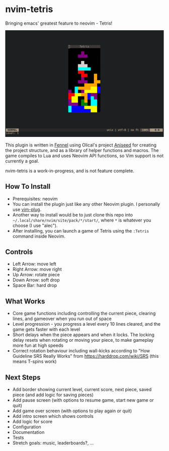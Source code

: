 # nvim-tetris
Bringing emacs' greatest feature to neovim - Tetris!

![Gameplay Screenshot](./gameplay.png "Some poorly executed demo gameplay")

This plugin is written in [Fennel](https://fennel-lang.org/) using Olical's project [Aniseed](https://github.com/Olical/aniseed) for creating the project structure, and as a library of helper functions and macros. The game compiles to Lua and uses Neovim API functions, so Vim support is not currently a goal.

nvim-tetris is a work-in-progress, and is not feature complete.

## How To Install
- Prerequisites: neovim
- You can install the plugin just like any other Neovim plugin. I personally use [vim-plug](https://github.com/junegunn/vim-plug).
- Another way to install would be to just clone this repo into `~/.local/share/nvim/site/pack/*/start/`, where `*` is whatever you choose (I use "alec").
- After installing, you can launch a game of Tetris using the `:Tetris` command inside Neovim.

## Controls
- Left Arrow: move left
- Right Arrow: move right
- Up Arrow: rotate piece
- Down Arrow: soft drop
- Space Bar: hard drop

## What Works
- Core game functions including controlling the current piece, clearing lines, and gameover when you run out of space
- Level progression - you progress a level every 10 lines cleared, and the game gets faster with each level
- Short delays when the piece appears and when it locks. The locking delay resets when rotating or moving your piece, to make gameplay more fun at high speeds
- Correct rotation behaviour including wall-kicks according to "How Guideline SRS Really Works" from https://harddrop.com/wiki/SRS (this means T-spins work)

## Next Steps
- Add border showing current level, current score, next piece, saved piece (and add logic for saving pieces)
- Add pause screen (with options to resume game, start new game or quit)
- Add game over screen (with options to play again or quit)
- Add intro screen which shows controls
- Add logic for score
- Configuration
- Documentation
- Tests
- Stretch goals: music, leaderboards?, ...
